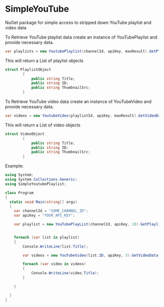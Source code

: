 # SimpleYouTube
NuGet package for simple access to stripped down YouTube playlist and video data

To Retrieve YouTube playlist data create an instance of YouTubePlaylist and provide necessary data.
```csharp
var playlists = new YoutubePlaylist(channelId, apiKey, maxResult).GetPlaylistData();
```
This will return a List of playlist objects

```csharp
struct PlaylistObject
		{
			public string Title;
			public string ID;
			public string ThumbnailSrc;
		}
```

To Retrieve YouTube video data create an instance of YouTubeVideo and provide necessary data.
```csharp
var videos = new YoutubeVideo(playlistId, apiKey, maxResult).GetVideoData();
```
This will return a List of video objects

```csharp
struct VideoObject
		{
			public string Title;
			public string ID;
			public string ThumbnailSrc;
		}
```

Example:
```csharp
using System;
using System.Collections.Generic;
using SimpleYoutubePlaylist;

class Program
{ 
  static void Main(string[] args)
  {
   	var channelId = "SOME_CHANNEL_ID";
	var apiKey = "YOUR_API_KEY";

	var playlist = new YouTubePlayList(channelId, apiKey, 10).GetPlaylistData();


	foreach (var list in playlist)
	{
		Console.WriteLine(list.Title);

		var videos = new YouTubeVideo(list.ID, apiKey, 3).GetVideoData();

		foreach (var video in videos)
		{
			Console.WriteLine(video.Title);
		}

	}

  }
}
```
